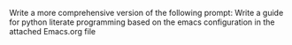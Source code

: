 Write a more comprehensive version of the following prompt: Write a guide for python literate programming based on the emacs configuration in the attached Emacs.org file
